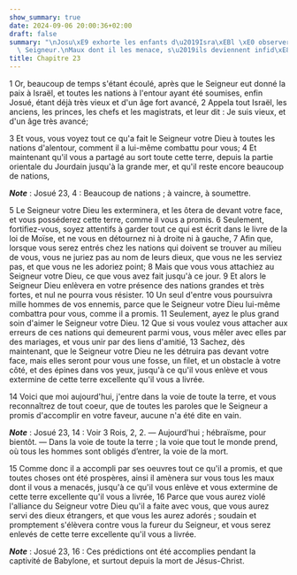 ```yaml
---
show_summary: true
date: 2024-09-06 20:00:36+02:00
draft: false
summary: "\nJosu\xE9 exhorte les enfants d\u2019Isra\xEBl \xE0 observer la loi du\
  \ Seigneur.\nMaux dont il les menace, s\u2019ils deviennent infid\xE8les.\n"
title: Chapitre 23
---
```





1 Or, beaucoup de temps s'étant écoulé, après que le Seigneur eut donné la paix à Israël, et toutes les nations à l'entour ayant été soumises, enfin Josué, étant déjà très vieux et d'un âge fort avancé, 2 Appela tout Israël, les anciens, les princes, les chefs et les magistrats, et leur dit : Je suis vieux, et d'un âge très avancé;


3 Et vous, vous voyez tout ce qu'a fait le Seigneur votre Dieu à toutes les nations d'alentour, comment il a lui-même combattu pour vous; 4 Et maintenant qu'il vous a partagé au sort toute cette terre, depuis la partie orientale du Jourdain jusqu'à la grande mer, et qu'il reste encore beaucoup de nations,

***Note*** :  Josué 23, 4 : Beaucoup de nations ; à vaincre, à soumettre.

5 Le Seigneur votre Dieu les exterminera, et les ôtera de devant votre face, et vous posséderez cette terre, comme il vous a promis. 6 Seulement, fortifiez-vous, soyez attentifs à garder tout ce qui est écrit dans le livre de la loi de Moïse, et ne vous en détournez ni à droite ni à gauche, 7 Afin que, lorsque vous serez entrés chez les nations qui doivent se trouver au milieu de vous, vous ne juriez pas au nom de leurs dieux, que vous ne les serviez pas, et que vous ne les adoriez point; 8 Mais que vous vous attachiez au Seigneur votre Dieu, ce que vous avez fait jusqu'à ce jour. 9 Et alors le Seigneur Dieu enlèvera en votre présence des nations grandes et très fortes, et nul ne pourra vous résister. 10 Un seul d'entre vous poursuivra mille hommes de vos ennemis, parce que le Seigneur votre Dieu lui-même combattra pour vous, comme il a promis. 11 Seulement, ayez le plus grand soin d'aimer le Seigneur votre Dieu. 12 Que si vous voulez vous attacher aux erreurs de ces nations qui demeurent parmi vous, vous mêler
avec elles par des mariages, et vous unir par des liens d'amitié, 13 Sachez, dès maintenant, que le Seigneur votre Dieu ne les détruira pas devant votre face, mais elles seront pour vous une fosse, un filet, et un obstacle à votre côté, et des épines dans vos yeux, jusqu'à ce qu'il vous enlève et vous extermine de cette terre excellente qu'il vous a livrée.


14 Voici que moi aujourd'hui, j'entre dans la voie de toute la terre, et vous reconnaîtrez de tout coeur, que de toutes les paroles que le Seigneur a promis d'accomplir en votre faveur, aucune n'a été dite en vain.

***Note*** :  Josué 23, 14 : Voir 3 Rois, 2, 2. ― Aujourd’hui ; hébraïsme, pour bientôt. ― Dans la voie de toute la terre ; la voie que tout le monde prend, où tous les hommes sont obligés d’entrer, la voie de la mort.

15 Comme donc il a accompli par ses oeuvres tout ce qu'il a promis, et que toutes choses ont été prospères, ainsi il amènera sur vous tous les maux dont il vous a menacés, jusqu'à ce qu'il vous enlève et vous extermine de cette terre excellente qu'il vous a livrée, 16 Parce que vous aurez violé l'alliance du Seigneur votre Dieu qu'il a faite avec vous, que vous aurez servi des dieux étrangers, et que vous les aurez adorés ; soudain et promptement s'élèvera contre vous la fureur du Seigneur, et vous serez enlevés de cette terre excellente qu'il vous a livrée.

***Note*** :  Josué 23, 16 : Ces prédictions ont été accomplies pendant la captivité de Babylone, et surtout depuis la mort de Jésus-Christ.

